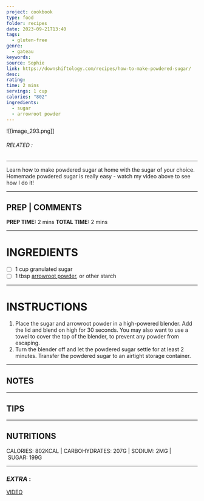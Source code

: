 ```yaml
---
project: cookbook
type: food
folder: recipes
date: 2023-09-21T13:40
tags:
  - gluten-free
genre:
  - gateau
keywords: 
source: Sophie
link: https://downshiftology.com/recipes/how-to-make-powdered-sugar/
desc: 
rating: 
time: 2 mins
servings: 1 cup
calories: "802"
ingredients:
  - sugar
  - arrowroot powder
---
```


![[image_293.png]]
###### *RELATED* : 
---
Learn how to make powdered sugar at home with the sugar of your choice. Homemade powdered sugar is really easy - watch my video above to see how I do it!

---
## PREP | COMMENTS

**PREP TIME:** 2 mins
**TOTAL TIME:** 2 mins

---
# INGREDIENTS

- [ ] 1 cup granulated sugar
- [ ] 1 tbsp [arrowroot powder](https://amzn.to/45by6XP), or other starch

---
# INSTRUCTIONS

1. Place the sugar and arrowroot powder in a high-powered blender. Add the lid and blend on high for 30 seconds. You may also want to use a towel to cover the top of the blender, to prevent any powder from escaping.
2. Turn the blender off and let the powdered sugar settle for at least 2 minutes. Transfer the powdered sugar to an airtight storage container.

---
## NOTES



---
## TIPS



---
## NUTRITIONS

CALORIES: 802KCAL | CARBOHYDRATES: 207G | SODIUM: 2MG | SUGAR: 199G

---
### *EXTRA* :


[VIDEO](https://www.youtube.com/watch?v=zI6RVOFsOu8)
